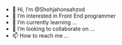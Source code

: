 - 👋 Hi, I’m @Shohjahonsahzod
- 👀 I’m interested in Front End programmer
- 🌱 I’m currently learning ...
- 💞️ I’m looking to collaborate on ...
- 📫 How to reach me ...

<!---
Shohjahonsahzod/Shohjahonsahzod is a ✨ special ✨ repository because its `README.md` (this file) appears on your GitHub profile.
You can click the Preview link to take a look at your changes.
--->

